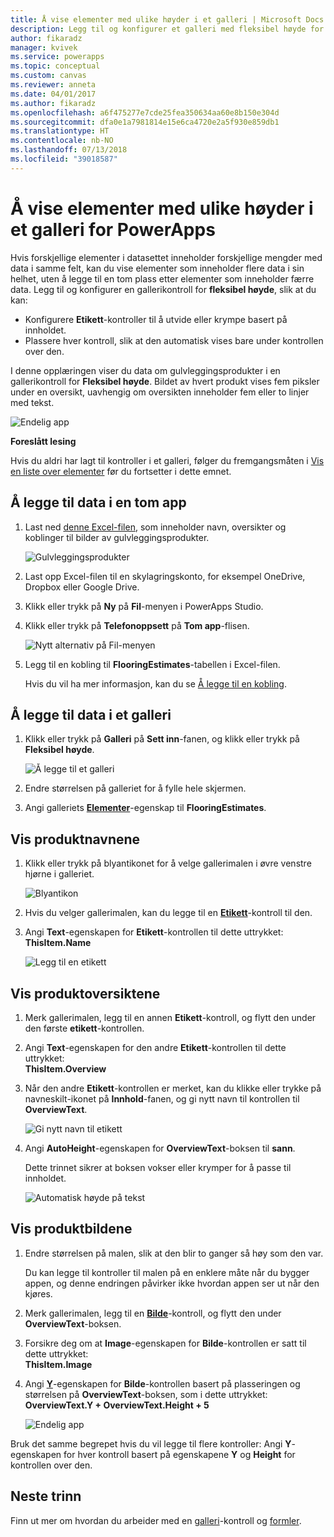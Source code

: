 ```yaml
---
title: Å vise elementer med ulike høyder i et galleri | Microsoft Docs
description: Legg til og konfigurer et galleri med fleksibel høyde for å automatisk tilpasse til mengden med innhold i hvert element for galleriet
author: fikaradz
manager: kvivek
ms.service: powerapps
ms.topic: conceptual
ms.custom: canvas
ms.reviewer: anneta
ms.date: 04/01/2017
ms.author: fikaradz
ms.openlocfilehash: a6f475277e7cde25fea350634aa60e8b150e304d
ms.sourcegitcommit: dfa0e1a7981814e15e6ca4720e2a5f930e859db1
ms.translationtype: HT
ms.contentlocale: nb-NO
ms.lasthandoff: 07/13/2018
ms.locfileid: "39018587"
---
```

# <a name="show-items-of-different-heights-in-a-powerapps-gallery"></a>Å vise elementer med ulike høyder i et galleri for PowerApps
Hvis forskjellige elementer i datasettet inneholder forskjellige mengder med data i samme felt, kan du vise elementer som inneholder flere data i sin helhet, uten å legge til en tom plass etter elementer som inneholder færre data. Legg til og konfigurer en gallerikontroll for **fleksibel høyde**, slik at du kan:

* Konfigurere **Etikett**-kontroller til å utvide eller krympe basert på innholdet.
* Plassere hver kontroll, slik at den automatisk vises bare under kontrollen over den.

I denne opplæringen viser du data om gulvleggingsprodukter i en gallerikontroll for **Fleksibel høyde**. Bildet av hvert produkt vises fem piksler under en oversikt, uavhengig om oversikten inneholder fem eller to linjer med tekst.

![Endelig app](./media/gallery-dynamic-sizing/dynamic-app.png)

**Foreslått lesing**

Hvis du aldri har lagt til kontroller i et galleri, følger du fremgangsmåten i [Vis en liste over elementer](add-gallery.md) før du fortsetter i dette emnet.

## <a name="add-data-to-a-blank-app"></a>Å legge til data i en tom app
1. Last ned [denne Excel-filen](https://az787822.vo.msecnd.net/documentation/get-started-from-data/FlooringEstimates.xlsx), som inneholder navn, oversikter og koblinger til bilder av gulvleggingsprodukter.

    ![Gulvleggingsprodukter](./media/gallery-dynamic-sizing/flooring-products.png)

2. Last opp Excel-filen til en skylagringskonto, for eksempel OneDrive, Dropbox eller Google Drive.

3. Klikk eller trykk på **Ny** på **Fil**-menyen i PowerApps Studio.

4. Klikk eller trykk på **Telefonoppsett** på **Tom app**-flisen.

    ![Nytt alternativ på Fil-menyen](./media/gallery-dynamic-sizing/blank-app.png)

5. Legg til en kobling til **FlooringEstimates**-tabellen i Excel-filen.

    Hvis du vil ha mer informasjon, kan du se [Å legge til en kobling](add-data-connection.md).

## <a name="add-data-to-a-gallery"></a>Å legge til data i et galleri
1. Klikk eller trykk på **Galleri** på **Sett inn**-fanen, og klikk eller trykk på **Fleksibel høyde**.

    ![Å legge til et galleri](./media/gallery-dynamic-sizing/add-flexible.png)
2. Endre størrelsen på galleriet for å fylle hele skjermen.

3. Angi galleriets **[Elementer](controls/properties-core.md)**-egenskap til **FlooringEstimates**.

## <a name="show-the-product-names"></a>Vis produktnavnene
1. Klikk eller trykk på blyantikonet for å velge gallerimalen i øvre venstre hjørne i galleriet.

    ![Blyantikon](./media/gallery-dynamic-sizing/edit-template.png)

2. Hvis du velger gallerimalen, kan du legge til en **[Etikett](controls/control-text-box.md)**-kontroll til den.

3. Angi **Text**-egenskapen for **Etikett**-kontrollen til dette uttrykket:<br>
   **ThisItem.Name**

    ![Legg til en etikett](./media/gallery-dynamic-sizing/add-text-box.png)

## <a name="show-the-product-overviews"></a>Vis produktoversiktene
1. Merk gallerimalen, legg til en annen **Etikett**-kontroll, og flytt den under den første **etikett**-kontrollen.  

2. Angi **Text**-egenskapen for den andre **Etikett**-kontrollen til dette uttrykket:<br> **ThisItem.Overview**

3. Når den andre **Etikett**-kontrollen er merket, kan du klikke eller trykke på navneskilt-ikonet på **Innhold**-fanen, og gi nytt navn til kontrollen til **OverviewText**.

    ![Gi nytt navn til etikett](./media/gallery-dynamic-sizing/rename-text-box.png)

4. Angi **AutoHeight**-egenskapen for **OverviewText**-boksen til **sann**.

    Dette trinnet sikrer at boksen vokser eller krymper for å passe til innholdet.

      ![Automatisk høyde på tekst](./media/gallery-dynamic-sizing/autoheight-text.png)

## <a name="show-the-product-images"></a>Vis produktbildene
1. Endre størrelsen på malen, slik at den blir to ganger så høy som den var.

    Du kan legge til kontroller til malen på en enklere måte når du bygger appen, og denne endringen påvirker ikke hvordan appen ser ut når den kjøres.

2. Merk gallerimalen, legg til en **[Bilde](controls/control-image.md)**-kontroll, og flytt den under **OverviewText**-boksen.

3. Forsikre deg om at **Image**-egenskapen for **Bilde**-kontrollen er satt til dette uttrykket:<br>
    **ThisItem.Image**

4. Angi **[Y](controls/properties-core.md)**-egenskapen for **Bilde**-kontrollen basert på plasseringen og størrelsen på **OverviewText**-boksen, som i dette uttrykket:
   <br>**OverviewText.Y + OverviewText.Height + 5**

    ![Endelig app](./media/gallery-dynamic-sizing/final-app.png)

Bruk det samme begrepet hvis du vil legge til flere kontroller: Angi **Y**-egenskapen for hver kontroll basert på egenskapene **Y** og **Height** for kontrollen over den.

## <a name="next-steps"></a>Neste trinn
Finn ut mer om hvordan du arbeider med en [galleri](working-with-forms.md)-kontroll og [formler](working-with-formulas.md).
